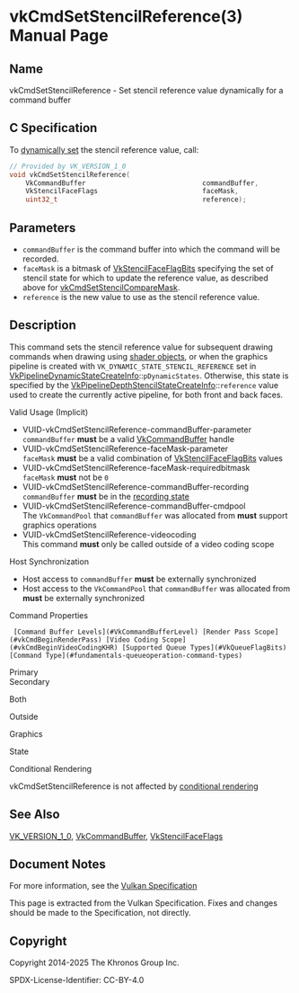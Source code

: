# vkCmdSetStencilReference(3) Manual Page

## Name

vkCmdSetStencilReference - Set stencil reference value dynamically for a command buffer



## [](#_c_specification)C Specification

To [dynamically set](https://registry.khronos.org/vulkan/specs/latest/html/vkspec.html#pipelines-dynamic-state) the stencil reference value, call:

```c++
// Provided by VK_VERSION_1_0
void vkCmdSetStencilReference(
    VkCommandBuffer                             commandBuffer,
    VkStencilFaceFlags                          faceMask,
    uint32_t                                    reference);
```

## [](#_parameters)Parameters

- `commandBuffer` is the command buffer into which the command will be recorded.
- `faceMask` is a bitmask of [VkStencilFaceFlagBits](https://registry.khronos.org/vulkan/specs/latest/man/html/VkStencilFaceFlagBits.html) specifying the set of stencil state for which to update the reference value, as described above for [vkCmdSetStencilCompareMask](https://registry.khronos.org/vulkan/specs/latest/man/html/vkCmdSetStencilCompareMask.html).
- `reference` is the new value to use as the stencil reference value.

## [](#_description)Description

This command sets the stencil reference value for subsequent drawing commands when drawing using [shader objects](https://registry.khronos.org/vulkan/specs/latest/html/vkspec.html#shaders-objects), or when the graphics pipeline is created with `VK_DYNAMIC_STATE_STENCIL_REFERENCE` set in [VkPipelineDynamicStateCreateInfo](https://registry.khronos.org/vulkan/specs/latest/man/html/VkPipelineDynamicStateCreateInfo.html)::`pDynamicStates`. Otherwise, this state is specified by the [VkPipelineDepthStencilStateCreateInfo](https://registry.khronos.org/vulkan/specs/latest/man/html/VkPipelineDepthStencilStateCreateInfo.html)::`reference` value used to create the currently active pipeline, for both front and back faces.

Valid Usage (Implicit)

- [](#VUID-vkCmdSetStencilReference-commandBuffer-parameter)VUID-vkCmdSetStencilReference-commandBuffer-parameter  
  `commandBuffer` **must** be a valid [VkCommandBuffer](https://registry.khronos.org/vulkan/specs/latest/man/html/VkCommandBuffer.html) handle
- [](#VUID-vkCmdSetStencilReference-faceMask-parameter)VUID-vkCmdSetStencilReference-faceMask-parameter  
  `faceMask` **must** be a valid combination of [VkStencilFaceFlagBits](https://registry.khronos.org/vulkan/specs/latest/man/html/VkStencilFaceFlagBits.html) values
- [](#VUID-vkCmdSetStencilReference-faceMask-requiredbitmask)VUID-vkCmdSetStencilReference-faceMask-requiredbitmask  
  `faceMask` **must** not be `0`
- [](#VUID-vkCmdSetStencilReference-commandBuffer-recording)VUID-vkCmdSetStencilReference-commandBuffer-recording  
  `commandBuffer` **must** be in the [recording state](#commandbuffers-lifecycle)
- [](#VUID-vkCmdSetStencilReference-commandBuffer-cmdpool)VUID-vkCmdSetStencilReference-commandBuffer-cmdpool  
  The `VkCommandPool` that `commandBuffer` was allocated from **must** support graphics operations
- [](#VUID-vkCmdSetStencilReference-videocoding)VUID-vkCmdSetStencilReference-videocoding  
  This command **must** only be called outside of a video coding scope

Host Synchronization

- Host access to `commandBuffer` **must** be externally synchronized
- Host access to the `VkCommandPool` that `commandBuffer` was allocated from **must** be externally synchronized

Command Properties

     [Command Buffer Levels](#VkCommandBufferLevel) [Render Pass Scope](#vkCmdBeginRenderPass) [Video Coding Scope](#vkCmdBeginVideoCodingKHR) [Supported Queue Types](#VkQueueFlagBits) [Command Type](#fundamentals-queueoperation-command-types)

Primary  
Secondary

Both

Outside

Graphics

State

Conditional Rendering

vkCmdSetStencilReference is not affected by [conditional rendering](#drawing-conditional-rendering)

## [](#_see_also)See Also

[VK\_VERSION\_1\_0](https://registry.khronos.org/vulkan/specs/latest/man/html/VK_VERSION_1_0.html), [VkCommandBuffer](https://registry.khronos.org/vulkan/specs/latest/man/html/VkCommandBuffer.html), [VkStencilFaceFlags](https://registry.khronos.org/vulkan/specs/latest/man/html/VkStencilFaceFlags.html)

## [](#_document_notes)Document Notes

For more information, see the [Vulkan Specification](https://registry.khronos.org/vulkan/specs/latest/html/vkspec.html#vkCmdSetStencilReference)

This page is extracted from the Vulkan Specification. Fixes and changes should be made to the Specification, not directly.

## [](#_copyright)Copyright

Copyright 2014-2025 The Khronos Group Inc.

SPDX-License-Identifier: CC-BY-4.0